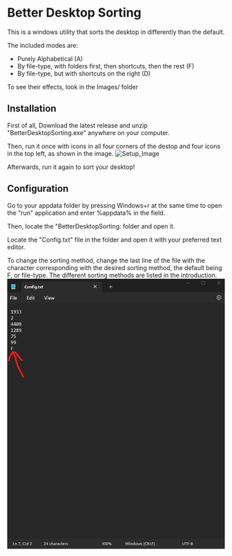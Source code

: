 # Better Desktop Sorting

This is a windows utility that sorts the desktop in differently than the default.

The included modes are:
- Purely Alphabetical (A)
- By file-type, with folders first, then shortcuts, then the rest (F)
- By file-type, but with shortcuts on the right (D)

To see their effects, look in the Images/ folder
## Installation

First of all, Download the latest release and unzip "BetterDesktopSorting.exe" anywhere on your computer. 

Then, run it once with icons in all four corners of the destop and four icons in the top left, as shown in the image.
![Setup_Image](images/Setup.png)

Afterwards, run it again to sort your desktop!
## Configuration

Go to your appdata folder by pressing Windows+r at the same time to open the "run" application and enter %appdata% in the field.

Then, locate the "BetterDesktopSorting: folder and open it.

Locate the "Config.txt" file in the folder and open it with your preferred text editor. 

To change the sorting method, change the last line of the file with the character corresponding with the desired sorting method, the default being F, or file-type. The different sorting methods are listed in the introduction.
![Config_Image](images/Config.png)
